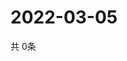# 2022-03-05
  共 0条

  <!-- BEGIN -->
  <!-- 最后更新时间Sat Mar 05 2022 00:26:08 GMT+0000 (Coordinated Universal Time) -->
  
  <!-- END -->
  
  